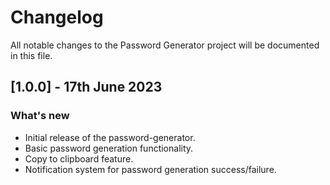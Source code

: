 # Changelog

All notable changes to the Password Generator project will be documented in this file.

## \[1.0.0\] - 17th June 2023

### What's new

- Initial release of the password-generator.
- Basic password generation functionality.
- Copy to clipboard feature.
- Notification system for password generation success/failure.
